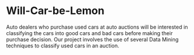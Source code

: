 # Will-Car-be-Lemon
Auto dealers who purchase used cars at auto auctions will be interested in classifying the cars into good cars and bad cars before making their purchase decision. Our project involves the use of several Data Mining techniques to classify used cars in an auction.
